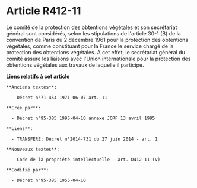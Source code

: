 # Article R412-11

Le comité de la protection des obtentions végétales et son secrétariat général sont considérés, selon les stipulations de
l'article 30-1 (B) de la convention de Paris du 2 décembre 1961 pour la protection des obtentions végétales, comme
constituant pour la France le service chargé de la protection des obtentions végétales. A cet effet, le secrétariat général
du comité assure les liaisons avec l'Union internationale pour la protection des obtentions végétales aux travaux de laquelle
il participe.

**Liens relatifs à cet article**

	**Anciens textes**:

	  - Décret n°71-454 1971-06-07 art. 11

	**Créé par**:

	  - Décret n°95-385 1995-04-10 annexe JORF 13 avril 1995

	**Liens**:

	  - TRANSFERE: Décret n°2014-731 du 27 juin 2014 - art. 1

	**Nouveaux textes**:

	  - Code de la propriété intellectuelle - art. D412-11 (V)

	**Codifié par**:

	  - Décret n°95-385 1955-04-10
